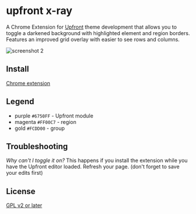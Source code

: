 # upfront x-ray

A Chrome Extension for [Upfront](https://premium.wpmudev.org/blog/introducing-upfront/) theme development that allows you to toggle a darkened background with highlighted element and region borders. Features an improved grid overlay with easier to see rows and columns.

![screenshot 2](https://cloud.githubusercontent.com/assets/6676674/13715032/511fcbb8-e7a0-11e5-9140-f7468d784dfd.png)

## Install

[Chrome extension](https://chrome.google.com/webstore/detail/upfront-x-ray/ffbcjeconbomjemdfonepohgkimbknga)

## Legend

+ purple `#6750FF` - Upfront module
+ magenta `#FF00C7` - region
+ gold `#FCDD00` - group

## Troubleshooting

*Why can't I toggle it on?*
This happens if you install the extension while you have the Upfront editor loaded. Refresh your page. (don't forget to save your edits first)

## License

[GPL v2 or later](LICENSE)
